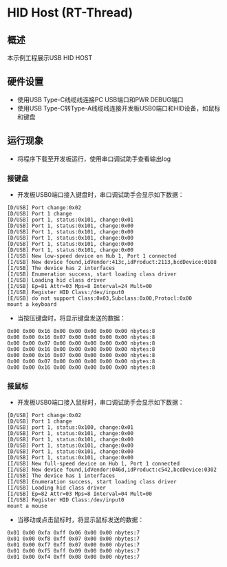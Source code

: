 # HID Host (RT-Thread)

## 概述

本示例工程展示USB HID HOST

## 硬件设置

- 使用USB Type-C线缆线连接PC USB端口和PWR DEBUG端口
- 使用USB Type-C转Type-A线缆线连接开发板USB0端口和HID设备，如鼠标和键盘

## 运行现象

- 将程序下载至开发板运行，使用串口调试助手查看输出log

### 接键盘

- 开发板USB0端口接入键盘时，串口调试助手会显示如下数据：
```
[D/USB] Port change:0x02
[D/USB] Port 1 change
[D/USB] port 1, status:0x101, change:0x01
[D/USB] Port 1, status:0x101, change:0x00
[D/USB] Port 1, status:0x101, change:0x00
[D/USB] Port 1, status:0x101, change:0x00
[D/USB] Port 1, status:0x101, change:0x00
[D/USB] Port 1, status:0x101, change:0x00
[I/USB] New low-speed device on Hub 1, Port 1 connected
[I/USB] New device found,idVendor:413c,idProduct:2113,bcdDevice:0108
[I/USB] The device has 2 interfaces
[I/USB] Enumeration success, start loading class driver
[I/USB] Loading hid class driver
[I/USB] Ep=81 Attr=03 Mps=8 Interval=24 Mult=00
[I/USB] Register HID Class:/dev/input0
[E/USB] do not support Class:0x03,Subclass:0x00,Protocl:0x00
mount a keyboard
```
- 当按压键盘时，将显示键盘发送的数据：
```console
0x00 0x00 0x16 0x00 0x00 0x00 0x00 0x00 nbytes:8
0x00 0x00 0x16 0x07 0x00 0x00 0x00 0x00 nbytes:8
0x00 0x00 0x07 0x00 0x00 0x00 0x00 0x00 nbytes:8
0x00 0x00 0x16 0x00 0x00 0x00 0x00 0x00 nbytes:8
0x00 0x00 0x16 0x07 0x00 0x00 0x00 0x00 nbytes:8
0x00 0x00 0x07 0x00 0x00 0x00 0x00 0x00 nbytes:8
0x00 0x00 0x16 0x00 0x00 0x00 0x00 0x00 nbytes:8
```

### 接鼠标

- 开发板USB0端口接入鼠标时，串口调试助手会显示如下数据：
```
[D/USB] Port change:0x02
[D/USB] Port 1 change
[D/USB] port 1, status:0x100, change:0x01
[D/USB] Port 1, status:0x101, change:0x00
[D/USB] Port 1, status:0x101, change:0x00
[D/USB] Port 1, status:0x101, change:0x00
[D/USB] Port 1, status:0x101, change:0x00
[D/USB] Port 1, status:0x101, change:0x00
[I/USB] New full-speed device on Hub 1, Port 1 connected
[I/USB] New device found,idVendor:046d,idProduct:c542,bcdDevice:0302
[I/USB] The device has 1 interfaces
[I/USB] Enumeration success, start loading class driver
[I/USB] Loading hid class driver
[I/USB] Ep=82 Attr=03 Mps=8 Interval=04 Mult=00
[I/USB] Register HID Class:/dev/input0
mount a mouse
```
- 当移动或点击鼠标时，将显示鼠标发送的数据：
```console
0x01 0x00 0xfa 0xff 0x06 0x00 0x00 nbytes:7
0x01 0x00 0xf8 0xff 0x07 0x00 0x00 nbytes:7
0x01 0x00 0xf7 0xff 0x07 0x00 0x00 nbytes:7
0x01 0x00 0xf5 0xff 0x09 0x00 0x00 nbytes:7
0x01 0x00 0xf4 0xff 0x08 0x00 0x00 nbytes:7
```

